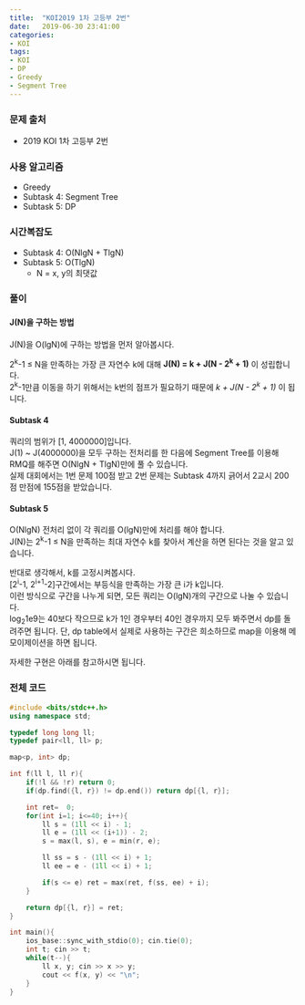 ```yaml
---
title:  "KOI2019 1차 고등부 2번"
date:   2019-06-30 23:41:00
categories:
- KOI
tags:
- KOI
- DP
- Greedy
- Segment Tree
---
```


### 문제 출처
* 2019 KOI 1차 고등부 2번

### 사용 알고리즘
* Greedy
* Subtask 4: Segment Tree
* Subtask 5: DP

### 시간복잡도
* Subtask 4: O(NlgN + TlgN)
* Subtask 5: O(TlgN)
  * N = x, y의 최댓값

### 풀이

#### J(N)을 구하는 방법
J(N)을 O(lgN)에 구하는 방법을 먼저 알아봅시다.

2<sup>k</sup>-1 ≤ N을 만족하는 가장 큰 자연수 k에 대해 **J(N) = k + J(N - 2<sup>k</sup> + 1)** 이 성립합니다.<br>
2<sup>k</sup>-1만큼 이동을 하기 위해서는 k번의 점프가 필요하기 때문에 *k + J(N - 2<sup>k</sup> + 1)* 이 됩니다.

#### Subtask 4
쿼리의 범위가 [1, 4000000]입니다.<br>
J(1) ~ J(4000000)을 모두 구하는 전처리를 한 다음에 Segment Tree를 이용해 RMQ를 해주면 O(NlgN + TlgN)만에 풀 수 있습니다.<Br>
실제 대회에서는 1번 문제 100점 받고 2번 문제는 Subtask 4까지 긁어서 2교시 200점 만점에 155점을 받았습니다.

#### Subtask 5
O(NlgN) 전처리 없이 각 쿼리를 O(lgN)만에 처리를 해야 합니다.<br>
J(N)는 2<sup>k</sup>-1 ≤ N을 만족하는 최대 자연수 k를 찾아서 계산을 하면 된다는 것을 알고 있습니다.

반대로 생각해서, k를 고정시켜봅시다.<br>
[2<sup>i</sup>-1, 2<sup>i+1</sup>-2]구간에서는 부등식을 만족하는 가장 큰 i가 k입니다.<br>
이런 방식으로 구간을 나누게 되면, 모든 쿼리는 O(lgN)개의 구간으로 나눌 수 있습니다.<br>
log<sub>2</sub>1e9는 40보다 작으므로 k가 1인 경우부터 40인 경우까지 모두 봐주면서 dp를 돌려주면 됩니다. 단, dp table에서 실제로 사용하는 구간은 희소하므로 map을 이용해 메모이제이션을 하면 됩니다.

자세한 구현은 아래를 참고하시면 됩니다.

### 전체 코드
```cpp
#include <bits/stdc++.h>
using namespace std;

typedef long long ll;
typedef pair<ll, ll> p;

map<p, int> dp;

int f(ll l, ll r){
	if(!l && !r) return 0;
	if(dp.find({l, r}) != dp.end()) return dp[{l, r}];

	int ret=  0;
	for(int i=1; i<=40; i++){
		ll s = (1ll << i) - 1;
		ll e = (1ll << (i+1)) - 2;
		s = max(l, s), e = min(r, e);

		ll ss = s - (1ll << i) + 1;
		ll ee = e - (1ll << i) + 1;

		if(s <= e) ret = max(ret, f(ss, ee) + i);
	}

	return dp[{l, r}] = ret;
}

int main(){
	ios_base::sync_with_stdio(0); cin.tie(0);
	int t; cin >> t;
	while(t--){
		ll x, y; cin >> x >> y;
		cout << f(x, y) << "\n";
	}
}
```

